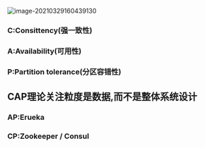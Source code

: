 ![image-20210329160439130](C:\Users\Administrator.MACHENI-KA32LTP\AppData\Roaming\Typora\typora-user-images\image-20210329160439130.png)



### C:Consittency(强一致性)

### A:Availability(可用性)

### P:Partition tolerance(分区容错性)

## CAP理论关注粒度是数据,而不是整体系统设计



### AP:Erueka

### CP:Zookeeper / Consul